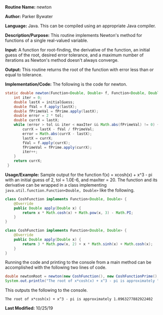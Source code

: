 **Routine Name:** newton

**Author:** Parker Bywater

**Language:** Java. This can be compiled using an appropriate Java compiler. 

**Description/Purpose:** This routine implements Newton's method for functions of a single real-valued variable. 

**Input:** A function for root-finding, the derivative of the function, an initial guess of the root, desired error tolerance, and a maximum number of iterations as Newton's method doesn't always converge. 

**Output:** This routine returns the root of the function with error less than or equal to tolerance. 

**Implementation/Code:** The following is the code for newton. 
   
```java 
static double newton(Function<Double, Double> f, Function<Double, Double> fPrime, double initial, double tol, int maxIter)
    int iter = 0;
    double lastX = initialGuess;
    double fVal = f.apply(lastX);
    double fPrimeVal = fPrime.apply(lastX);
    double error = 2 * tol;
    double currX = lastX;
    while (error > tol && iter < maxIter && Math.abs(fPrimeVal) != 0) {
        currX = lastX - fVal / fPrimeVal;
        error = Math.abs(currX - lastX);
        lastX = currX;
        fVal = f.apply(currX);
        fPrimeVal = fPrime.apply(currX);
        iter++;
    }
    return currX;
 }
```

**Usage/Example:** Sample output for the function f(x) = xcosh(x) + x^3 - pi with an initial guess of 2, tol = 1.0E-6, and maxIter = 20. The function and its derivative can be wrapped in a class implementing `java.util.function.Function<Double, Double>` like the following. 
    
```java 
class CoshFunction implements Function<Double, Double> { 
    @Override 
    public Double apply(Double x) { 
        return x * Math.cosh(x) + Math.pow(x, 3) - Math.PI; 
    }
}

class CoshFunction implements Function<Double, Double> {
    @Override
    public Double apply(Double x) {
        return 3 * Math.pow(x, 2) + x * Math.sinh(x) + Math.cosh(x);
    }
}
```

Running the code and printing to the console from a main method can be accomplished with the following two lines of code. 

```java 
double newtonRoot = newton(new CoshFunction(), new CoshFunctionPrime(), 2, 1.0E-06, 20);
System.out.println("The root of x*cosh(x) + x^3 - pi is approximately " + newtonRoot);
```

This outputs the following to the console. 
    
    The root of x*cosh(x) + x^3 - pi is approximately 1.0963277882922402

**Last Modified:** 10/25/19
